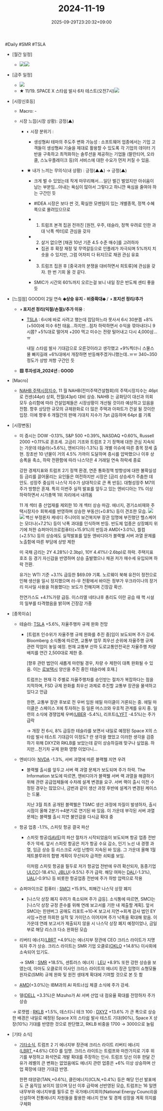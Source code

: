 ﻿---
title: "2024-11-19"
date: 2025-09-29T23:20:32+09:00
lastmod: 2025-10-02T20:04:51+09:00
type: docs
sidebar:
  open: true
weight: 13
---
<div style="display:none">
  <meta property="article:published_time" content="2025-09-29T14:20:32Z" />
  <meta property="article:modified_time" content="2025-10-02T11:04:51Z" />
</div>
#Daily #SMR #TSLA 

- [월간 일정]
	- ![](Pasted%20image%2020241116135830.png)![](Pasted%20image%2020241025140455.png)

- [금주 일정]
	- ![](Pasted%20image%2020241116135806.png)
	- ★ 11/19. SPACE X 스타쉽 발사 6차 테스트(오전7시)![](Pasted%20image%2020241116140919.png)

- [시장신호등]
	- Macro: -
	  
	- 시장 느낌(시장 상황): 긍정(▲)
	  
		- ◐ 시장 분위기 :
			- 생성형AI 테마의 주도주 변화 가능성 : 소프트웨어 업종에서는 기업 고객들이 생성형AI 기술을 제대로 활용할 수 있도록 각 기업의 데이터 기반을 구축하고 최적화하는 솔루션을 제공하는 기업들 (팔란티어, 오라클, 스노우플레이크 등)의 서비스에 대한 수요가 먼저 커질 수 있음.
			  
		- ★ 내가 느끼는 무의식(내 상황) : 긍정(▲▲) → 긍정(▲)
			- 크게 벌 수 있었는데 작게 마무리해서....일단 벌긴 벌었지만 아쉬움이 남는 부분임...아내는 욕심이 많아서 그렇다고 하니깐 욕심을 줄여야 하는 구간인 듯
			  
			- #IDEA 시장은 보다 싼 것, 확실한 모멘텀이 있는 개별종목, 정책 수혜 쪽으로 몰려있으므로 
			  
			- 1) 트럼프 본격 집권 전까진 [원전, 우주, 테슬라, 정책 우려로 인한 과대 낙폭 섹터]로 관심을 갖자
			- 2) 살거 없으면 [채권 10년 기준 4.5 수준 매수]를 고려하자
				- 집권 후 확장 재정 및 무역갈등으로 인플레가 자극되며 5%까지 치솟을 수 있지만, 그럼 어차피 다 뒤지므로 채권 관심 유효
			- 3) 트럼프 집권 후 [중국과의 분쟁을 대비하면서 희토류]에 관심을 갖자. 한 번 기회 올 것 같다.
			  
			- SMIC가 시간외 60%까지 오르는걸 보니 내일 장은 반도체 센티 좋을 듯

- [느낌점]  GOOD이 2일 연속 **◈상승 유지 - 비중확대◈**  / **◑ 포지션 정리/추가**
  
	- **◑ 포지션 정리(익절/손절)/추가 이유** : 
		- [TSLA](/company-analysis/tsla/) : 6시에 바로 사려고 했는데 잡담하느라 못사서 6시 30분쯤 +8%(+500)에 미수 6천 태움...하지만...점차 하락하면서 수익을 깎아내더니 9시쯤? +5%대로 떨어져 +200 먹고 미수는 전량 털어내고 다시 4,000삼...ㅠ
		  
		  내일 스타쉽 발사 기대감으로 오른것이라고 생각했고 +9%찍더니 스물스물 빠지길래 +6%대에서 개장하면 반등해주겠거니했는데..ㅠㅠ 340~350 정도가 상방 저항 구간인 듯
		  
	- **▨ 투자성과_2024년 : GOOD**

- [Macro]
	- [NAHB 주택시장지수](/industry-study/nahb-주택시장지수/), 11 월 NAHB(전미주택건설협회)의 주택시장지수는 46pt 로 컨센(44pt) 상회, 전월(43pt) 대비 상승. NAHB 는 공화당이 대선과 의회 모두 승리함에 따라 건설업체들은 시장상황이 개선될 것이라 예상하고 있음을 전함. 향후 상당한 규모의 규제완화로 더 많은 주택과 아파트가 건설 될 것이란 입장. 이에 향후 6 개월간의 판매 기대치 지수가 7pt 급등하며 64pt 를 기록

- [시장변동]
	- 미 증시는 DOW -0.13%, S&P 500 +0.39%, NASDAQ +0.60%, Russell 2000 +0.11%로 혼조세. 고금리 기조와 트럼프 2 기 정책에 대한 관심 지속되는 가운데 테슬라(+5.6%), 엔비디아(-1.3%) 등 개별 이슈에 따른 종목 장세 출현. 장초반 10 년물이 거의 4.5% 가까이 도달하며 증시를 압박했으나 이후 상승폭을 축소, 하락 전환함에 따라 나스닥은 4 거래일 연속 하락세 종료
	  
	  강한 경제지표와 트럼프 2기 정책 환경, 연준 통화정책 방향성에 대한 불확실성 등 금리를 끌어올리는 요인들은 여전하지만 시장은 [금리 상승세가 주춤한 데 안도. 성장주 중심의 나스닥 지수가 상대적으로 큰 폭 반등]. 대형성장주 M7의 주가 방향은 혼재. 특히 이번주 실적 발표를 앞두고 있는 엔비디아는 1% 이상 하락하면서 시가총액 1위 자리에서 내려옴
	  
	  11 개 섹터 중 산업재를 제외한 10 개 섹터 상승 마감. 에너지, 경기소비재와 주택시장지수 회복세를 반영하며 상승한 부동산(+0.8%) 등이 견조한 모습. 
	  ![](Pasted%20image%2020241119133656.png)![](Pasted%20image%2020241119133643.png)
	  백신 부정론자 케네디 주니어의 보건복지부 장관 임명에 부진했던 헬스케어는 모더나(+7.2%) 등이 낙폭 과대를 인식하며 반등. 반도체 업종은 상장폐지 위기에 처한 슈퍼마이크로컴퓨터(+15.9%)의 반등과 AMD(+3.0%), 퀄컴(+2.5%) 등의 상승에도 실적발표를 앞둔 엔비디아가 블랙웰 서버 과열 문제를 노출함에 따른 부담에 상방 제한
	  
	  미 국채 금리는 2Y 4.28%(-2.3bp), 10Y 4.41%(-2.6bp)로 하락. 주택지표 호조 등 경기 자신감을 반영하며 상승 출발했으나 채권 저가 매수세 유입되며 하락 전환. 
	  
	  유가는 WTI 기준 +3.1% 급등한 $69.09 기록. 노르웨이 북해 유전이 정전으로 인해 생산을 일시 정지했으며 러-우 전황에서 바이든 정부가 우크라이나의 장거리 미사일 사용을 허용했다는 보도가 전해지며 긴장감 확산. 
	  
	  천연가스도 +4.1%가량 급등. 이스라엘 네타냐후 총리도 이란 공습 때 핵 시설의 일부를 타격했음을 밝히며 긴장감 가중

- [종목이슈]
	- 테슬라: [TSLA](/company-analysis/tsla/) +5.6%, 자율주행차 규제 완화 전망
		- [트럼프 인수위가 자율주행 규제 완화를 추진 중]임이 보도되며 주가 강세. Bloomberg 소식통에 따르면, 교통부 업무 최우선 순위에 자율주행 규제 관련 작업이 놓일 예정. 현재 교통부 산하 도로교통안전국은 자율주행 차량 배치를 연간 2,500대로 제한 중. 
		  
		  [향후 관련 법안이 새롭게 마련될 경우, 차량 수 제한이 대폭 완화될 수 있음. 이는 [로보택시](/industry-study/로보택시/) 양산을 추진 중인 테슬라에 호재.] 
		  
		  트럼프는 현재 각 주별로 자율주행차를 승인받는 절차가 복잡하다는 점을 지적하며, FSD 규제 완화를 최우선 과제로 추진할 교통부 장관을 물색하고 있다고 언급
		  
		  한편, 교통부 장관 후보로 전 우버 임원 에밀 마이클이 거론되는 중. 에밀 마이클은 스페이스 X에 투자하는 등 일론 머스크와 우호적 관계를 유지 중. 일련의 소식에 경쟁업체 우버([UBER](/company-analysis/uber/) -5.4%), 리프트([LYFT](/company-analysis/lyft/) -4.5%)는 주가 급락
		  
		  → 개장 전 6시, 8% 급등한 테슬라를 보면서 내일로 예정된 Space X의 스타쉽 발사 테스트 기대감이 이정도? 란 생각을 했었고 이러한 생각을 검증하기 위해 DXYZ와 RKLB를 보았는데 같이 상승하길래 맞구나 싶었음. 하지만...전기차 규제 완화 영향 이었다니...
		  
	- 엔비디아: [NVDA](/company-analysis/nvda/) -1.3%, 서버 과열에 따른 블랙웰 지연 우려
		- 블랙웰 출시를 앞두고 서버 랙 과열 문제가 보도되며 주가 하락. The Information 보도에 따르면, 엔비디아가 블랙웰 서버 랙 과열을 해결하기 위해 관련 공급업체들에 수차례 설계 변경을 요구. 서버 랙이 출시 이전 수정된 경우는 많았으나, 금번과 같이 생산 과정 후반에 설계가 변경된 케이스는 드묾. 
		  
		  지난 3월 최초 공개된 블랙웰은 TSMC 생산 과정에 차질이 발생하자, 출시 시점이 올해 2분기→4분기로 연기된 바 있음. 이 가운데 부각된 서버 과열 문제는 블랙웰 출시 지연 불안감을 다시금 확대 중
		  
	- 항공 업종 -1.1%, 스피릿 항공 결국 파산
		- 스피릿 항공([SAVE](/company-analysis/save/))의 파산 절차가 시작되었음이 보도되며 항공 업종 전반 주가 약세. 앞서 스피릿 항공은 저가 항공 수요 감소, 인기 노선 내 경쟁 과열, 임금 상승 등 리스크로 사업 난항이 지속된 바 있음. 그 가운데 올해 1월 제트블루와의 합병 계획이 무산되자 급격한 쇠퇴를 보임. 
		  
		  이처럼 스피릿 항공을 필두로 저가 항공업 전반에 우려 확산되자, 동종기업 [ULCC](/company-analysis/ulcc/)(-18.4%), [JBLU](/company-analysis/jblu/)(-9.5%) 주가 급락. 해당 여파는 [DAL](/company-analysis/dal/)(-1.3%), [UAL](/company-analysis/ual/)(-0.9%) 등 비롯한 항공업종 전반에 주가 하방 압력으로 작용
		  
	- 슈퍼마이크로 컴퓨터 : [SMCI](/company-analysis/smci/) +15.9%, 피해간 나스닥 상장 폐지
		- [나스닥 상장 폐지 우려가 축소되며 주가 급등]. 소식통에 따르면, SMCI는 [나스닥 상장 규정 준수를 위해 연례 보고서를 기한 내 제출할 계획]. 앞서 SMCI는 힌덴버그 공매도 리포트→10-K 보고서 지연→회계 감사 법인 EY 사임→컨센 하회한 실적 및 가이던스 이어지며 주가 낙폭을 확대해 왔음. 이 가운데 연례 보고서가 제출되지 않을 시 나스닥 상장 폐지 예정이었나, 금일부로 해당 리스크 다소 완화된 모습
		  
	- 리버티 에너지([LBRT](/company-analysis/lbrt/) +4.9%)는 에너지부 장관에 CEO 크리스 라이트가 지명되자 주가 상승. 크리스 라이트는 SMR 기업 오클로([OKLO](/company-analysis/oklo/) +14.8%) 이사회에 소속되어 있기도.
	  
	  → SMR : [SMR](/industry-study/smr/) +18.5%,  센튜러스 에너지 : [LEU](/company-analysis/leu/) +8.9% 또한 강한 상승을 보였는데, 아마도 오클로의 이사인 크리스 라이트의 에너지 장관 임명이 쇼형모듈 원자로(SMR) 규제 완화 및 원전 생태계 확대에 기여할 것으로 본 듯 함
	  
	- [AMD](/company-analysis/amd/)(+3.0%)는 IBM과의 AI 파트너십 체결 소식에 주가 강세.
	  
	- 델([DELL](/company-analysis/dell/) +3.3%)은 Mizuho가 AI 서버 산업 내 점유율 확대를 전망하자 주가 상승
	  
	→ 로캣랩 : [RKLB](/company-analysis/rklb/) +1.5%, 데스티니 테크 100 : [DXYZ](/company-analysis/dxyz/) +13.6% 가 큰 폭으로 상승한 배경은 내일로 예정된 Space X의 스타쉽 발사 테스트 기대(90%), Space X 상장(10%) 기대를 반영한 것으로 판단했고, RKLB 비중을 1700 → 3000으로 늘림 

- [기타 소식]
	- [기타소식](/industry-study/기타소식/), 트럼프 2 기 에너지부 장관에 크리스 라이트 리버티 에너지([LBRT](/company-analysis/lbrt/),+4.6%) CEO 를 임명. 크리스 라이트는 트럼프와 마찬가지로 기후 위기를 부정하고 화석연료 개발 확대를 주장하는 인사. 트럼프 당선 이후 한달 간 유가 레벨의 큰 변화는 없었음에도 에너지 관련 업종은 +6% 이상 상승하며 산업 확장에 대한 기대감 반영.
	  
	  한편 태양광(TAN,+0.6%), 클린에너지(ICLN,+0.4%) 등은 해당 인선 발표에도 큰 움직임 보이지 않으며 당선 이후 급락에 선반영된 모습, 트럼프는 16 일엔 내무부와 에너지부를 필두로 한 국가에너지회의(National Energy Council)을 신설하며 전통에너지 자원들을 활용한 에너지 안보 및 경제 성장을 계획 의지를 구체화

